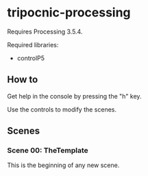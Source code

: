 # tripocnic-processing

Requires Processing 3.5.4.

Required libraries:
* controlP5

## How to
Get help in the console by pressing the "h" key.

Use the controls to modify the scenes.

## Scenes
### Scene 00: TheTemplate
This is the beginning of any new scene.


